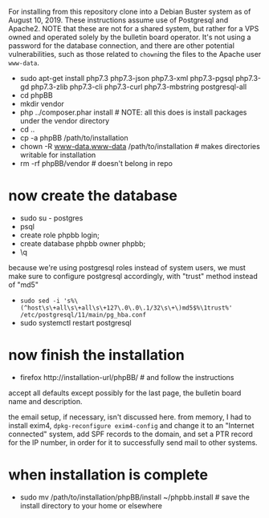For installing from this repository clone into a Debian Buster system as
of August 10, 2019. These instructions assume use of Postgresql and Apache2.
NOTE that these are not for a shared system, but rather for a VPS owned and
operated solely by the bulletin board operator. It's not using a password
for the database connection, and there are other potential vulnerabilities,
such as those related to `chown`ing the files to the Apache user `www-data`.

* sudo apt-get install php7.3 php7.3-json php7.3-xml php7.3-pgsql php7.3-gd php7.3-zlib php7.3-cli php7.3-curl php7.3-mbstring postgresql-all
* cd phpBB
* mkdir vendor
* php ../composer.phar install  # NOTE: all this does is install packages under the vendor directory
* cd ..
* cp -a phpBB /path/to/installation
* chown -R www-data.www-data /path/to/installation  # makes directories writable for installation
* rm -rf phpBB/vendor  # doesn't belong in repo

# now create the database

* sudo su - postgres
* psql
* create role phpbb login;
* create database phpbb owner phpbb;
* \q

because we're using postgresql roles instead of system users, we must
make sure to configure postgresql accordingly, with "trust" method instead
of "md5"

* `sudo sed -i 's%\(^host\s\+all\s\+all\s\+127\.0\.0\.1/32\s\+\)md5$%\1trust%' /etc/postgresql/11/main/pg_hba.conf`
* sudo systemctl restart postgresql

# now finish the installation

* firefox http://installation-url/phpBB/  # and follow the instructions

accept all defaults except possibly for the last page, the bulletin board
name and description.

the email setup, if necessary, isn't discussed here. from memory, I had to
install exim4, `dpkg-reconfigure exim4-config` and change it to an "Internet
connected" system, add SPF records to the domain, and set a PTR record for
the IP number, in order for it to successfully send mail to other systems.

# when installation is complete

* sudo mv /path/to/installation/phpBB/install ~/phpbb.install  # save the install directory to your home or elsewhere
